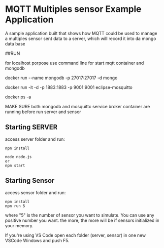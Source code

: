# MQTT Multiples sensor Example Application

A sample application built that shows how MQTT could be used to manage a multiples sensor sent data
to a server,  which will record it into da mongo data base


##RUN 

for localhost porpose use command line for start mqtt container and mongodb

docker run --name mongodb -p 27017:27017 -d mongo

docker run -it -d -p 1883:1883 -p 9001:9001  eclipse-mosquitto

docker ps -a

MAKE SURE both mongodb and mosquitto service broker container are running before run server and sensor 

## Starting SERVER

access server folder and run:

```
npm install 
```

```
node node.js
or 
npm start
```

## Starting Sensor

access sensor folder and run:

```
npm install
npm run 5
```

where "5" is the number of sensor you want to  simulate. You can use any positive number you want.
the more, the more will be if sensors initialized in your memory.


If you're using VS Code open each folder (server, sensor) in one new VSCode Windows and push F5. 

